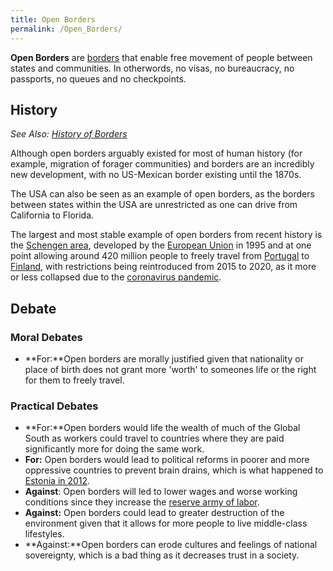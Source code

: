 ```yaml
---
title: Open Borders
permalink: /Open_Borders/
---
```


**Open Borders** are [borders](Border "wikilink") that enable free
movement of people between states and communities. In otherwords, no
visas, no bureaucracy, no passports, no queues and no checkpoints.

## History

*See Also: [History of Borders](History_of_Borders "wikilink")*

Although open borders arguably existed for most of human history (for
example, migration of forager communities) and borders are an incredibly
new development, with no US-Mexican border existing until the 1870s.

The USA can also be seen as an example of open borders, as the borders
between states within the USA are unrestricted as one can drive from
California to Florida.

The largest and most stable example of open borders from recent history
is the [Schengen area](Schengen_Area "wikilink"), developed by the
[European Union](European_Union "wikilink") in 1995 and at one point
allowing around 420 million people to freely travel from
[Portugal](Portugal "wikilink") to [Finland](Finland "wikilink"), with
restrictions being reintroduced from 2015 to 2020, as it more or less
collapsed due to the [coronavirus
pandemic](Coronavirus_Pandemic "wikilink").

## Debate

### Moral Debates

- **For:**Open borders are morally justified given that nationality or
  place of birth does not grant more 'worth' to someones life or the
  right for them to freely travel.

### Practical Debates

- **For:**Open borders would life the wealth of much of the Global South
  as workers could travel to countries where they are paid significantly
  more for doing the same work.
- **For:** Open borders would lead to political reforms in poorer and
  more oppressive countries to prevent brain drains, which is what
  happened to [Estonia in
  2012](Estonian_Health_Worker_Strike_(2012) "wikilink").
- **Against**: Open borders will led to lower wages and worse working
  conditions since they increase the [reserve army of
  labor](Reserve_Army_of_Labour "wikilink").
- **Against:** Open borders could lead to greater destruction of the
  environment given that it allows for more people to live middle-class
  lifestyles.
- **Against:**Open borders can erode cultures and feelings of national
  sovereignty, which is a bad thing as it decreases trust in a society.